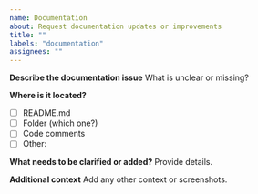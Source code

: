 ```yaml
---
name: Documentation
about: Request documentation updates or improvements
title: ""
labels: "documentation"
assignees: ""
---
```


**Describe the documentation issue**
What is unclear or missing?

**Where is it located?**

- [ ] README.md
- [ ] Folder (which one?)
- [ ] Code comments
- [ ] Other:

**What needs to be clarified or added?**
Provide details.

**Additional context**
Add any other context or screenshots.
